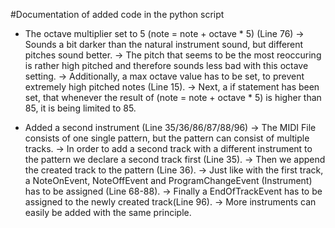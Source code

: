 #Documentation of added code in the python script

* The octave multiplier set to 5 (note = note + octave * 5) (Line 76)
  -> Sounds a bit darker than the natural instrument sound, but different pitches sound better.
  -> The pitch that seems to be the most reoccuring is rather high pitched and therefore sounds less bad with this octave setting.
  -> Additionally, a max octave value has to be set, to prevent extremely high pitched notes (Line 15).
  -> Next, a if statement has been set, that whenever the result of (note = note + octave * 5) is higher than 85, it is being limited to 85.

* Added a second instrument (Line 35/36/86/87/88/96)
  -> The MIDI File consists of one single pattern, but the pattern can consist of multiple tracks.
  -> In order to add a second track with a different instrument to the pattern we declare a second track first (Line 35).
  -> Then we append the created track to the pattern (Line 36).
  -> Just like with the first track, a NoteOnEvent, NoteOffEvent and ProgramChangeEvent (Instrument) has to be assigned (Line 68-88).
  -> Finally a EndOfTrackEvent has to be assigned to the newly created track(Line 96).
  -> More instruments can easily be added with the same principle.
